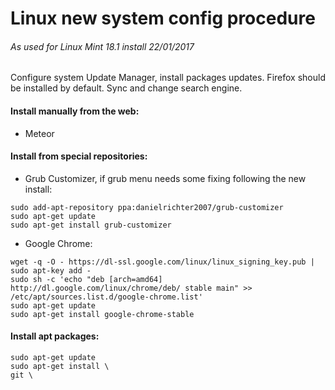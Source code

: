 Linux new system config procedure
=================================
###### As used for Linux Mint 18.1 install 22/01/2017

Configure system Update Manager, install packages updates.
Firefox should be installed by default. Sync and change search engine.

#### Install manually from the web:
* Meteor

#### Install from special repositories:
* Grub Customizer, if grub menu needs some fixing following the new install:
```shell
sudo add-apt-repository ppa:danielrichter2007/grub-customizer
sudo apt-get update
sudo apt-get install grub-customizer
```
* Google Chrome:
```shell
wget -q -O - https://dl-ssl.google.com/linux/linux_signing_key.pub | sudo apt-key add -
sudo sh -c 'echo "deb [arch=amd64] http://dl.google.com/linux/chrome/deb/ stable main" >> /etc/apt/sources.list.d/google-chrome.list'
sudo apt-get update 
sudo apt-get install google-chrome-stable
```

#### Install apt packages:
```
sudo apt-get update 
sudo apt-get install \
git \
